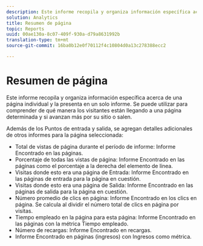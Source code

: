 ```yaml
---
description: Este informe recopila y organiza información específica acerca de una página individual y la presenta en un solo informe. Se puede utilizar para comprender de qué manera los visitantes están llegando a una página determinada y si avanzan más por su sitio o salen.
solution: Analytics
title: Resumen de página
topic: Reports
uuid: 00ae130a-8c07-409f-930a-d79a8631992b
translation-type: tm+mt
source-git-commit: 16ba0b12e0f70112f4c10804d0a13c278388ecc2

---
```



# Resumen de página

Este informe recopila y organiza información específica acerca de una página individual y la presenta en un solo informe. Se puede utilizar para comprender de qué manera los visitantes están llegando a una página determinada y si avanzan más por su sitio o salen.

Además de los Puntos de entrada y salida, se agregan detalles adicionales de otros informes para la página seleccionada:

* Total de vistas de página durante el período de informe: Informe Encontrado en las páginas.
* Porcentaje de todas las vistas de página: Informe Encontrado en las páginas como el porcentaje a la derecha del elemento de línea.
* Visitas donde esto era una página de Entrada: Informe Encontrado en las páginas de entrada para la página en cuestión.
* Visitas donde esto era una página de Salida: Informe Encontrado en las páginas de salida para la página en cuestión.
* Número promedio de clics en página: Informe Encontrado en los clics en página. Se calcula al dividir el número total de clics en página por visitas.
* Tiempo empleado en la página para esta página: Informe Encontrado en las páginas con la métrica Tiempo empleado.
* Número de recargas: Informe Encontrado en recargas.
* Informe Encontrado en páginas (ingresos) con Ingresos como métrica.

